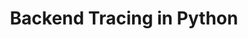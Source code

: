 ---
toc: Python
title: 'Backend Tracing in Python'
slug: python
createdAt: 2024-01-18T00:00:00.000Z
updatedAt: 2024-01-18T00:00:00.000Z
---